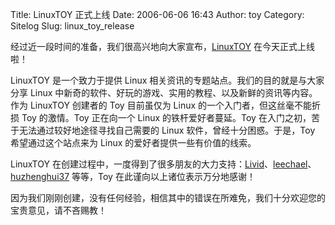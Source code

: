 Title: LinuxTOY 正式上线
Date: 2006-06-06 16:43
Author: toy
Category: Sitelog
Slug: linux_toy_release

经过近一段时间的准备，我们很高兴地向大家宣布，[LinuxTOY](http://linuxtoy.org)
在今天正式上线啦！

LinuxTOY 是一个致力于提供 Linux
相关资讯的专题站点。我们的目的就是与大家分享 Linux
中新奇的软件、好玩的游戏、实用的教程、以及新鲜的资讯等内容。作为
LinuxTOY 创建者的 Toy 目前虽仅为 Linux 的一个入门者，但这丝毫不能折损
Toy 的激情。Toy 正在向一个 Linux 的铁杆爱好者蔓延。Toy
在入门之初，苦于无法通过较好地途径寻找自己需要的 Linux
软件，曾经十分困惑。于是，Toy 希望通过这个站点来为 Linux
的爱好者提供一些有价值的线索。

LinuxTOY
在创建过程中，一度得到了很多朋友的大力支持：[Livid](http://livid.cn)、[leechael](http://leechael.org)、[huzhenghui37](http://huzhenghui37.net)
等等，Toy 在此谨向以上诸位表示万分地感谢！

因为我们刚刚创建，没有任何经验，相信其中的错误在所难免，我们十分欢迎您的宝贵意见，请不吝赐教！
